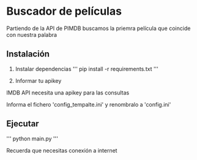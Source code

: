 # Buscador de películas

Partiendo de la API de PIMDB buscamos la priemra película que coincide con nuestra palabra

## Instalación

1. Instalar dependencias
'''
pip install -r requirements.txt
'''

2. Informar tu apikey

IMDB API necesita una apikey para las consultas

Informa el fichero 'config_tempalte.ini' y renombralo a 'config.ini'

## Ejecutar

'''
python main.py
'''

Recuerda que necesitas conexión a internet